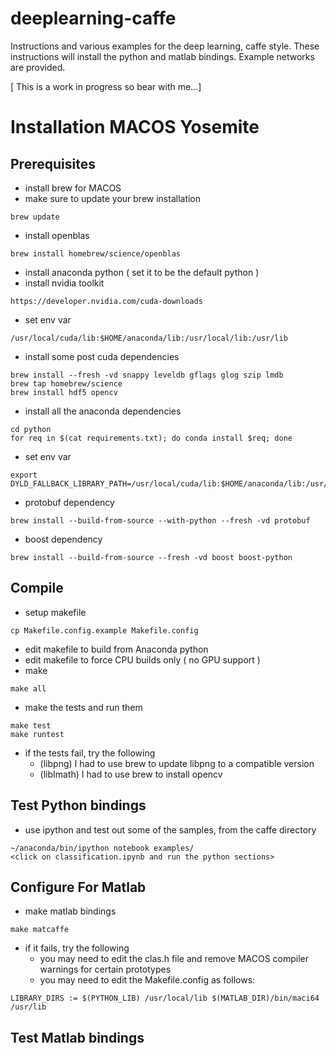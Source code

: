 # deeplearning-caffe

Instructions and various examples for the deep learning, caffe style.  These instructions will install the python and matlab bindings.  Example networks are provided.

[ This is a work in progress so bear with me...]

# Installation MACOS Yosemite

## Prerequisites

* install brew for MACOS
* make sure to update your brew installation
```
brew update
```
* install openblas
```
brew install homebrew/science/openblas
```
* install anaconda python ( set it to be the default python )
* install nvidia toolkit
```
https://developer.nvidia.com/cuda-downloads
```
* set env var
```
/usr/local/cuda/lib:$HOME/anaconda/lib:/usr/local/lib:/usr/lib
```
* install some post cuda dependencies
```
brew install --fresh -vd snappy leveldb gflags glog szip lmdb
brew tap homebrew/science
brew install hdf5 opencv
```
* install all the anaconda dependencies
```
cd python
for req in $(cat requirements.txt); do conda install $req; done
```
* set env var
```
export DYLD_FALLBACK_LIBRARY_PATH=/usr/local/cuda/lib:$HOME/anaconda/lib:/usr/local/lib:/usr/lib
```
* protobuf dependency
```
brew install --build-from-source --with-python --fresh -vd protobuf
```
* boost dependency
```
brew install --build-from-source --fresh -vd boost boost-python
```


## Compile 

* setup makefile
```
cp Makefile.config.example Makefile.config
```
* edit makefile to build from Anaconda python
* edit makefile to force CPU builds only ( no GPU support )
* make
```
make all
```
* make the tests and run them
```
make test
make runtest
```
* if the tests fail, try the following
  * (libpng) I had to use brew to update libpng to a compatible version
  * (libImath) I had to use brew to install opencv 

## Test Python bindings

* use ipython and test out some of the samples, from the caffe directory
```
~/anaconda/bin/ipython notebook examples/
<click on classification.ipynb and run the python sections>
```

## Configure For Matlab

* make matlab bindings
```
make matcaffe
```
* if it fails, try the following
  * you may need to edit the clas.h file and remove MACOS compiler warnings for certain prototypes
  * you may need to edit the Makefile.config as follows:
 ```
LIBRARY_DIRS := $(PYTHON_LIB) /usr/local/lib $(MATLAB_DIR)/bin/maci64 /usr/lib
```
## Test Matlab bindings


